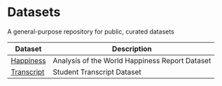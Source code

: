 # Datasets

A general-purpose repository for public, curated datasets

| Dataset | Description |
| --- | --- |
| [Happiness](happiness) | Analysis of the World Happiness Report Dataset |
| [Transcript](transcript) | Student Transcript Dataset |

